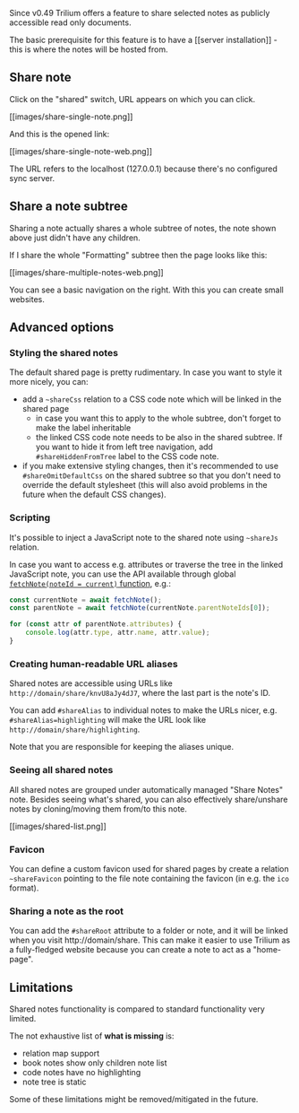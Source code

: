 Since v0.49 Trilium offers a feature to share selected notes as publicly accessible read only documents.

The basic prerequisite for this feature is to have a [[server installation]] - this is where the notes will be hosted from.

## Share note

Click on the "shared" switch, URL appears on which you can click.

[[images/share-single-note.png]]

And this is the opened link:

[[images/share-single-note-web.png]]

The URL refers to the localhost (127.0.0.1) because there's no configured sync server.

## Share a note subtree

Sharing a note actually shares a whole subtree of notes, the note shown above just didn't have any children.

If I share the whole "Formatting" subtree then the page looks like this:

[[images/share-multiple-notes-web.png]]

You can see a basic navigation on the right. With this you can create small websites.

## Advanced options

### Styling the shared notes

The default shared page is pretty rudimentary. In case you want to style it more nicely, you can:

* add a `~shareCss` relation to a CSS code note which will be linked in the shared page
  * in case you want this to apply to the whole subtree, don't forget to make the label inheritable 
  * the linked CSS code note needs to be also in the shared subtree. If you want to hide it from left tree navigation, add `#shareHiddenFromTree` label to the CSS code note.
* if you make extensive styling changes, then it's recommended to use `#shareOmitDefaultCss` on the shared subtree so that you don't need to override the default stylesheet (this will also avoid problems in the future when the default CSS changes).

### Scripting

It's possible to inject a JavaScript note to the shared note using `~shareJs` relation.

In case you want to access e.g. attributes or traverse the tree in the linked JavaScript note, you can use the API available through global [`fetchNote(noteId = current)` function](https://github.com/zadam/trilium/blob/master/src/public/app/share.js), e.g.:

```javascript
const currentNote = await fetchNote();
const parentNote = await fetchNote(currentNote.parentNoteIds[0]);

for (const attr of parentNote.attributes) {
    console.log(attr.type, attr.name, attr.value);
}
```

### Creating human-readable URL aliases

Shared notes are accessible using URLs like `http://domain/share/knvU8aJy4dJ7`, where the last part is the note's ID.

You can add `#shareAlias` to individual notes to make the URLs nicer, e.g. `#shareAlias=highlighting` will make the URL look like `http://domain/share/highlighting`.

Note that you are responsible for keeping the aliases unique.

### Seeing all shared notes

All shared notes are grouped under automatically managed "Share Notes" note. Besides seeing what's shared, you can also effectively share/unshare notes by cloning/moving them from/to this note.

[[images/shared-list.png]]

### Favicon

You can define a custom favicon used for shared pages by create a relation `~shareFavicon` pointing to the file note containing the favicon (in e.g. the `ico` format).

### Sharing a note as the root

You can add the `#shareRoot` attribute to a folder or note, and it will be linked when you visit http://domain/share. This can make it easier to use Trilium as a fully-fledged website because you can create a note to act as a "home-page".

## Limitations

Shared notes functionality is compared to standard functionality very limited.

The not exhaustive list of **what is missing** is:

* relation map support
* book notes show only children note list
* code notes have no highlighting
* note tree is static

Some of these limitations might be removed/mitigated in the future.
